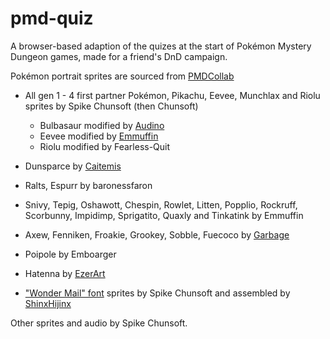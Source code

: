 # pmd-quiz
A browser-based adaption of the quizes at the start of Pokémon Mystery Dungeon games, made for a friend's DnD campaign.

Pokémon portrait sprites are sourced from [PMDCollab](https://sprites.pmdcollab.org/)

- All gen 1 - 4 first partner Pokémon, Pikachu, Eevee, Munchlax and Riolu sprites by Spike Chunsoft (then Chunsoft)
  - Bulbasaur modified by [Audino](https://github.com/audinowho)
  - Eevee modified by [Emmuffin](https://bsky.app/profile/emmuffin.bsky.social)
  - Riolu modified by Fearless-Quit
- Dunsparce by [Caitemis](https://caitemis-art.tumblr.com/)
- Ralts, Espurr by baronessfaron
- Snivy, Tepig, Oshawott, Chespin, Rowlet, Litten, Popplio, Rockruff, Scorbunny, Impidimp, Sprigatito, Quaxly and Tinkatink by Emmuffin
- Axew, Fenniken, Froakie, Grookey, Sobble, Fuecoco by [Garbage](https://x.com/Just_Tr4sh)
- Poipole by Emboarger
- Hatenna by [EzerArt](https://x.com/EzerArt_)

- ["Wonder Mail" font](https://www.dafont.com/wonder-mail.font) sprites by Spike Chunsoft and assembled by [ShinxHijinx](https://www.reddit.com/user/ShinxHijinx/)

Other sprites and audio by Spike Chunsoft.